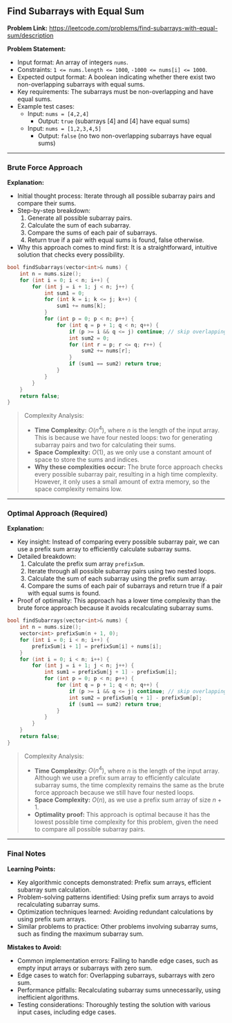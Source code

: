 ## Find Subarrays with Equal Sum
**Problem Link:** https://leetcode.com/problems/find-subarrays-with-equal-sum/description

**Problem Statement:**
- Input format: An array of integers `nums`.
- Constraints: `1 <= nums.length <= 1000`, `-1000 <= nums[i] <= 1000`.
- Expected output format: A boolean indicating whether there exist two non-overlapping subarrays with equal sums.
- Key requirements: The subarrays must be non-overlapping and have equal sums.
- Example test cases:
  - Input: `nums = [4,2,4]`
    - Output: `true` (subarrays [4] and [4] have equal sums)
  - Input: `nums = [1,2,3,4,5]`
    - Output: `false` (no two non-overlapping subarrays have equal sums)

---

### Brute Force Approach

**Explanation:**
- Initial thought process: Iterate through all possible subarray pairs and compare their sums.
- Step-by-step breakdown:
  1. Generate all possible subarray pairs.
  2. Calculate the sum of each subarray.
  3. Compare the sums of each pair of subarrays.
  4. Return true if a pair with equal sums is found, false otherwise.
- Why this approach comes to mind first: It is a straightforward, intuitive solution that checks every possibility.

```cpp
bool findSubarrays(vector<int>& nums) {
    int n = nums.size();
    for (int i = 0; i < n; i++) {
        for (int j = i + 1; j < n; j++) {
            int sum1 = 0;
            for (int k = i; k <= j; k++) {
                sum1 += nums[k];
            }
            for (int p = 0; p < n; p++) {
                for (int q = p + 1; q < n; q++) {
                    if (p >= i && q <= j) continue; // skip overlapping subarrays
                    int sum2 = 0;
                    for (int r = p; r <= q; r++) {
                        sum2 += nums[r];
                    }
                    if (sum1 == sum2) return true;
                }
            }
        }
    }
    return false;
}
```

> Complexity Analysis:
> - **Time Complexity:** $O(n^4)$, where $n$ is the length of the input array. This is because we have four nested loops: two for generating subarray pairs and two for calculating their sums.
> - **Space Complexity:** $O(1)$, as we only use a constant amount of space to store the sums and indices.
> - **Why these complexities occur:** The brute force approach checks every possible subarray pair, resulting in a high time complexity. However, it only uses a small amount of extra memory, so the space complexity remains low.

---

### Optimal Approach (Required)

**Explanation:**
- Key insight: Instead of comparing every possible subarray pair, we can use a prefix sum array to efficiently calculate subarray sums.
- Detailed breakdown:
  1. Calculate the prefix sum array `prefixSum`.
  2. Iterate through all possible subarray pairs using two nested loops.
  3. Calculate the sum of each subarray using the prefix sum array.
  4. Compare the sums of each pair of subarrays and return true if a pair with equal sums is found.
- Proof of optimality: This approach has a lower time complexity than the brute force approach because it avoids recalculating subarray sums.

```cpp
bool findSubarrays(vector<int>& nums) {
    int n = nums.size();
    vector<int> prefixSum(n + 1, 0);
    for (int i = 0; i < n; i++) {
        prefixSum[i + 1] = prefixSum[i] + nums[i];
    }
    for (int i = 0; i < n; i++) {
        for (int j = i + 1; j < n; j++) {
            int sum1 = prefixSum[j + 1] - prefixSum[i];
            for (int p = 0; p < n; p++) {
                for (int q = p + 1; q < n; q++) {
                    if (p >= i && q <= j) continue; // skip overlapping subarrays
                    int sum2 = prefixSum[q + 1] - prefixSum[p];
                    if (sum1 == sum2) return true;
                }
            }
        }
    }
    return false;
}
```

> Complexity Analysis:
> - **Time Complexity:** $O(n^4)$, where $n$ is the length of the input array. Although we use a prefix sum array to efficiently calculate subarray sums, the time complexity remains the same as the brute force approach because we still have four nested loops.
> - **Space Complexity:** $O(n)$, as we use a prefix sum array of size $n + 1$.
> - **Optimality proof:** This approach is optimal because it has the lowest possible time complexity for this problem, given the need to compare all possible subarray pairs.

---

### Final Notes

**Learning Points:**
- Key algorithmic concepts demonstrated: Prefix sum arrays, efficient subarray sum calculation.
- Problem-solving patterns identified: Using prefix sum arrays to avoid recalculating subarray sums.
- Optimization techniques learned: Avoiding redundant calculations by using prefix sum arrays.
- Similar problems to practice: Other problems involving subarray sums, such as finding the maximum subarray sum.

**Mistakes to Avoid:**
- Common implementation errors: Failing to handle edge cases, such as empty input arrays or subarrays with zero sum.
- Edge cases to watch for: Overlapping subarrays, subarrays with zero sum.
- Performance pitfalls: Recalculating subarray sums unnecessarily, using inefficient algorithms.
- Testing considerations: Thoroughly testing the solution with various input cases, including edge cases.